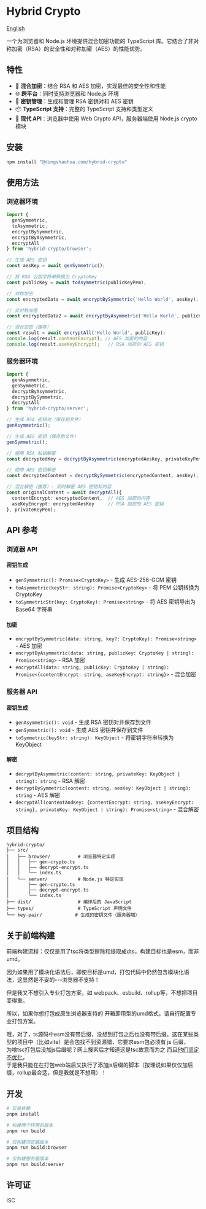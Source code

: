 # Hybrid Crypto

[English](./README.md)

一个为浏览器和 Node.js 环境提供混合加密功能的 TypeScript 库。它结合了非对称加密（RSA）的安全性和对称加密（AES）的性能优势。

## 特性

- 🔐 **混合加密**：结合 RSA 和 AES 加密，实现最佳的安全性和性能
- 🌐 **跨平台**：同时支持浏览器和 Node.js 环境
- 🔑 **密钥管理**：生成和管理 RSA 密钥对和 AES 密钥
- 📦 **TypeScript 支持**：完整的 TypeScript 支持和类型定义
- 🚀 **现代 API**：浏览器中使用 Web Crypto API，服务器端使用 Node.js crypto 模块

## 安装

```bash
npm install "@dingshaohua.com/hybrid-crypto"
```

## 使用方法

### 浏览器环境

```typescript
import {
  genSymmetric,
  toAsymmetric,
  encryptBySymmetric,
  encryptByAsymmetric,
  encryptAll
} from 'hybrid-crypto/browser';

// 生成 AES 密钥
const aesKey = await genSymmetric();

// 将 RSA 公钥字符串转换为 CryptoKey
const publicKey = await toAsymmetric(publicKeyPem);

// 对称加密
const encryptedData = await encryptBySymmetric('Hello World', aesKey);

// 非对称加密
const encryptedData2 = await encryptByAsymmetric('Hello World', publicKey);

// 混合加密（推荐）
const result = await encryptAll('Hello World', publicKey);
console.log(result.contentEncrypt); // AES 加密的内容
console.log(result.aseKeyEncrypt);   // RSA 加密的 AES 密钥
```

### 服务器环境

```typescript
import {
  genAsymmetric,
  genSymmetric,
  decryptByAsymmetric,
  decryptBySymmetric,
  decryptAll
} from 'hybrid-crypto/server';

// 生成 RSA 密钥对（保存到文件）
genAsymmetric();

// 生成 AES 密钥（保存到文件）
genSymmetric();

// 使用 RSA 私钥解密
const decryptedKey = decryptByAsymmetric(encryptedAesKey, privateKeyPem);

// 使用 AES 密钥解密
const decryptedContent = decryptBySymmetric(encryptedContent, aesKey);

// 混合解密（推荐）- 同时解密 AES 密钥和内容
const originalContent = await decryptAll({
  contentEncrypt: encryptedContent,  // AES 加密的内容
  aseKeyEncrypt: encryptedAesKey     // RSA 加密的 AES 密钥
}, privateKeyPem);
```

## API 参考

### 浏览器 API

#### 密钥生成
- `genSymmetric(): Promise<CryptoKey>` - 生成 AES-256-GCM 密钥
- `toAsymmetric(keyStr: string): Promise<CryptoKey>` - 将 PEM 公钥转换为 CryptoKey
- `toSymmetricStr(key: CryptoKey): Promise<string>` - 将 AES 密钥导出为 Base64 字符串

#### 加密
- `encryptBySymmetric(data: string, key?: CryptoKey): Promise<string>` - AES 加密
- `encryptByAsymmetric(data: string, publicKey: CryptoKey | string): Promise<string>` - RSA 加密
- `encryptAll(data: string, publicKey: CryptoKey | string): Promise<{contentEncrypt: string, aseKeyEncrypt: string}>` - 混合加密

### 服务器 API

#### 密钥生成
- `genAsymmetric(): void` - 生成 RSA 密钥对并保存到文件
- `genSymmetric(): void` - 生成 AES 密钥并保存到文件
- `toSymmetric(keyStr: string): KeyObject` - 将密钥字符串转换为 KeyObject

#### 解密
- `decryptByAsymmetric(content: string, privateKey: KeyObject | string): string` - RSA 解密
- `decryptBySymmetric(content: string, aesKey: KeyObject | string): string` - AES 解密
- `decryptAll(contentAndKey: {contentEncrypt: string, aseKeyEncrypt: string}, privateKey: KeyObject | string): Promise<string>` - 混合解密

## 项目结构

```
hybrid-crypto/
├── src/
│   ├── browser/          # 浏览器特定实现
│   │   ├── gen-crypto.ts
│   │   ├── decrypt-encrypt.ts
│   │   └── index.ts
│   └── server/           # Node.js 特定实现
│       ├── gen-crypto.ts
│       ├── decrypt-encrypt.ts
│       └── index.ts
├── dist/                 # 编译后的 JavaScript
├── types/                # TypeScript 声明文件
└── key-pair/            # 生成的密钥文件（服务器端）
```

## 关于前端构建
前端构建流程：仅仅是用了tsc将类型擦除和提取成dts，构建目标也是esm，而非umd。

因为如果用了模块化语法后，即使目标是umd，打包代码中仍然包含模块化语法，这显然是不妥的---浏览器不支持！   

但是我又不想引入专业打包方案，如 webpack、esbuild、rollup等，不想把项目变得重。

所以，如果你想打包成原生浏览器支持的 开箱即用型的umd格式，请自行配置专业打包方案。

哦，对了，ts源码中esm没有带后缀，没想到打包之后也没有带后缀。这在某些类型的项目中（比如vite）是会包找不到资源错，它要求esm包必须有 js 后缀，       
为啥tsc打包后没加js后缀呢？网上搜索后才知道这是tsc故意而为之 而且[他们坚定不优化](https://github.com/microsoft/TypeScript/issues/16577)，   
于是我只能在在打包web端后又执行了添加js后缀的脚本（按理说如果仅仅加后缀，rollup最合适，但是我就是不想用）！

## 开发

```bash
# 安装依赖
pnpm install

# 构建两个环境的版本
pnpm run build

# 仅构建浏览器版本
pnpm run build:browser

# 仅构建服务器版本
pnpm run build:server
```

## 许可证

ISC

